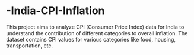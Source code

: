 # -India-CPI-Inflation
This project aims to analyze CPI (Consumer Price Index) data for India to understand the contribution of different categories to overall inflation. The dataset contains CPI values for various categories like food, housing, transportation, etc.
